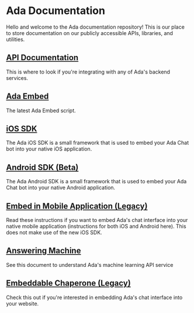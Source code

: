 # Ada Documentation

Hello and welcome to the Ada documentation repository! This is our place to store documentation on our publicly accessible APIs, libraries, and utilities.

## [API Documentation](/api/index.md)

This is where to look if you're integrating with any of Ada's backend services.

## [Ada Embed](/ada-embed.md)

The latest Ada Embed script.

## [iOS SDK](/ada-ios-sdk.md)

The Ada iOS SDK is a small framework that is used to embed your Ada Chat bot into your native iOS application.

## [Android SDK (Beta)](/ada-android-sdk.md)

The Ada Android SDK is a small framework that is used to embed your Ada Chat bot into your native Android application.

## [Embed in Mobile Application (Legacy)](/embed-mobile.md)

Read these instructions if you want to embed Ada's chat interface into your native mobile application (instructions for both iOS and Android here). This does not make use of the new iOS SDK.

## [Answering Machine](/answering-machine/answering-machine.md)

See this document to understand Ada's machine learning API service

## [Embeddable Chaperone (Legacy)](/chaperone.md)

Check this out if you're interested in embedding Ada's chat interface into your website.
